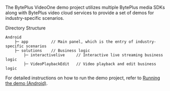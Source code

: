 The BytePlus VideoOne demo project utilizes multiple BytePlus media SDKs along with BytePlus video cloud services to provide a set of demos for industry-specific scenarios.

Directory Structure
```plain
Android
    ├─ app          // Main panel, which is the entry of industry-specific scenarios
    ├─ solutions    // Business logic
        ├─ interactivelive     // Interactive live streaming business logic
        ├─ VideoPlaybackEdit   // Video playback and edit business logic
```

For detailed instructions on how to run the demo project, refer to [Running the demo (Android)](https://docs.byteplus.com/en/byteplus-vos/docs/running-the-demo-android-).
